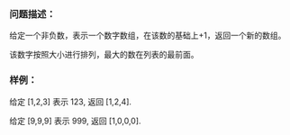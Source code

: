 ### 问题描述：
给定一个非负数，表示一个数字数组，在该数的基础上+1，返回一个新的数组。

该数字按照大小进行排列，最大的数在列表的最前面。

### 样例：
给定 [1,2,3] 表示 123, 返回 [1,2,4].

给定 [9,9,9] 表示 999, 返回 [1,0,0,0].